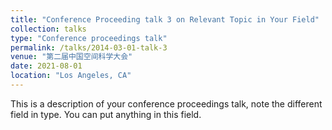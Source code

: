 ```yaml
---
title: "Conference Proceeding talk 3 on Relevant Topic in Your Field"
collection: talks
type: "Conference proceedings talk"
permalink: /talks/2014-03-01-talk-3
venue: "第二届中国空间科学大会"
date: 2021-08-01
location: "Los Angeles, CA"
---
```


This is a description of your conference proceedings talk, note the different field in type. You can put anything in this field.
